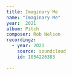 ```yaml
---
title: Imaginary Me
name: "Imaginary Me"
year:  2021
album: Pitch
composer: Rob Nelson
recordingz:
  - year: 2021
    source: soundcloud
    id: 1054226383
 
---
```

